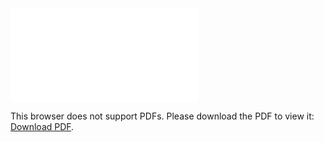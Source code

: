 <object data="christ-in-song/CIS1908pdfs/138.pdf" type="application/pdf" width="100%" height="1024px">
    <embed src="christ-in-song/CIS1908pdfs/138.pdf">
        <p>This browser does not support PDFs. Please download the PDF to view it: <a href="christ-in-song/CIS1908pdfs/138.pdf">Download PDF</a>.</p>
    </embed>
</object>
